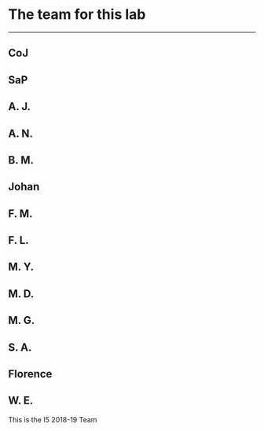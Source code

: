 # The team for this lab

-----------------------------
CoJ
-----------------------------
SaP
-----------------------------
A. J.
-----------------------------
A. N.
-----------------------------
B. M.
-----------------------------
Johan
-----------------------------
F. M.
-----------------------------
F. L.
-----------------------------
M. Y.
-----------------------------
M. D.
-----------------------------
M. G.
-----------------------------
S. A.
-----------------------------
Florence
-----------------------------
W. E.
-----------------------------

This is the I5 2018-19 Team
